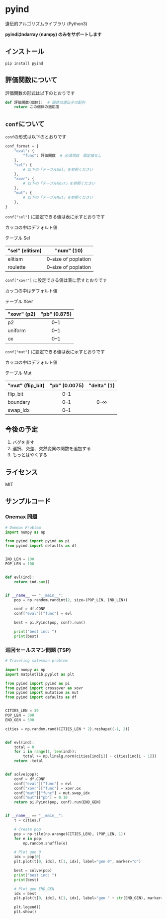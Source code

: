 # pyind
遺伝的アルゴリズムライブラリ (Python3)

**pyindはndarray (numpy) のみをサポートします**

## インストール
``pip install pyind``

## 評価関数について
評価関数の形式は以下のとおりです
```python
def 評価関数(個体):  # 個体は遺伝子の配列
    return この個体の適応度

```

## `conf`について
`conf`の形式は以下のとおりです
```python
conf_format = {
    "eval": {
        "func": 評価関数  # 必須項目　既定値なし
    },
    "sel": {
        # 以下の「テーブルSel」を参照ください
    },
    "xovr": {
        # 以下の「テーブルXovr」を参照ください
    },
    "mut": {
        # 以下の「テーブルMut」を参照ください
    },
}
```

`conf["sel"]` に設定できる値は表に示すとおりです

カッコの中はデフォルト値

テーブル Sel

"sel" (elitism) | "num" (10)
-- | :--:
elitism | 0&ndash;size of poplation
roulette | 0&ndash;size of poplation

`conf["xovr"]` に設定できる値は表に示すとおりです

カッコの中はデフォルト値

テーブル Xovr

"xovr" (p2) | "pb" (0.875)
-- | :--:
p2 | 0&ndash;1
uniform | 0&ndash;1
ox | 0&ndash;1

`conf["mut"]` に設定できる値は表に示すとおりです

カッコの中はデフォルト値

テーブル Mut

"mut" (flip_bit) | "pb" (0.0075)| "delta" (1)
-- | :--: | :--:
flip_bit | 0&ndash;1
boundary | 0&ndash;1 | 0&ndash;&infin;
swap_idx | 0&ndash;1

## 今後の予定
1. バグを直す
1. 選択、交差、突然変異の関数を追加する
1. もっとはやくする

## ライセンス
MIT

## サンプルコード
### Onemax 問題
```python
# Onemax Problem
import numpy as np

from pyind import pyind as pi
from pyind import defaults as df


IND_LEN = 100
POP_LEN = 100


def evl(ind):
    return ind.sum()


if __name__ == "__main__":
    pop = np.random.randint(2, size=(POP_LEN, IND_LEN))

    conf = df.CONF
    conf["eval"]["func"] = evl

    best = pi.Pyind(pop, conf).run()

    print("best ind: ")
    print(best)

```
### 巡回セールスマン問題 (TSP)
```python
# Traveling salesman problem

import numpy as np
import matplotlib.pyplot as plt

from pyind import pyind as pi
from pyind import crossover as xovr
from pyind import mutation as mut
from pyind import defaults as df


CITIES_LEN = 30
POP_LEN = 300
END_GEN = 500

cities = np.random.rand(CITIES_LEN * 2).reshape((-1, 2))


def evl(ind):
    total = 0
    for i in range(1, len(ind)):
        total += np.linalg.norm(cities[ind[i]] - cities[ind[i - 1]])
    return -total


def solve(pop):
    conf = df.CONF
    conf["eval"]["func"] = evl
    conf["xovr"]["func"] = xovr.ox
    conf["mut"]["func"] = mut.swap_idx
    conf["mut"]["pb"] = 0.10
    return pi.Pyind(pop, conf).run(END_GEN)


if __name__ == "__main__":
    t = cities.T

    # Create pop
    pop = np.tile(np.arange(CITIES_LEN), (POP_LEN, 1))
    for e in pop:
        np.random.shuffle(e)

    # Plot gen 0
    idx = pop[0]
    plt.plot(t[0, idx], t[1, idx], label="gen 0", marker="o")

    best = solve(pop)
    print("best ind: ")
    print(best)

    # Plot gen END_GEN
    idx = best
    plt.plot(t[0, idx], t[1, idx], label="gen " + str(END_GEN), marker="o")

    plt.legend()
    plt.show()

```
